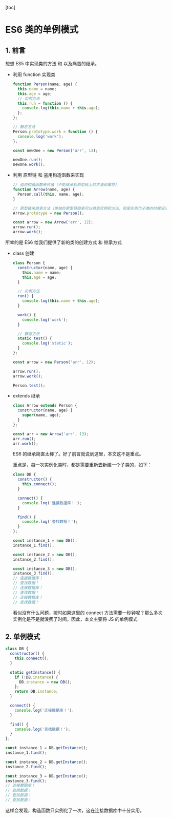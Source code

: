 [toc]

# ES6 类的单例模式

## 1. 前言

想想 ES5 中实现类的方法 和 以及痛苦的继承。

- 利用 function 实现类

  ```js
  function Person(name, age) {
    this.name = name;
    this.age = age;
    // 实例方法
    this.run = function () {
      console.log(this.name + this.age);
    };
  };

  // 静态方法
  Person.prototype.work = function () {
    console.log('work');
  };

  const newOne = new Person('arr', 13);

  newOne.run();
  newOne.work();
  ```

- 利用 原型链 和 盗用构造函数来实现

  ```js
  // 盗用构造函数来传值（不能继承到原型链上的方法和属性）
  function Arrow(name, age) {
    Person.call(this, name, age);
  }

  // 原型链来继承方法（单独的原型链继承可以继承实例和方法，但是实例化子类的时候没法给父类传值）
  Arrow.prototype = new Person();

  const arrow = new Arrow('arr', 12);
  arrow.run();
  arrow.work();
  ```

所幸的是 ES6 给我们提供了新的类的创建方式 和 继承方式

- class 创建

  ```js
  class Person {
    constructor(name, age) {
      this.name = name;
      this.age = age;
    }

    // 实例方法
    run() {
      console.log(this.name + this.age);
    }

    work() {
      console.log('work');
    }

    // 静态方法
    static test() {
      console.log('static');
    }
  };

  const arrow = new Person('arr', 12);

  arrow.run();
  arrow.work();

  Person.test();
  ```

- extends 继承

  ```js
  class Arrow extends Person {
    constructor(name, age) {
      super(name, age);
    }
  };

  const arr = new Arrow('arr', 13);
  arr.run();
  arr.work();
  ```

  ES6 的继承简直太棒了。好了前言就说到这里，本文这不是重点。

  重点是，每一次实例化类时，都是需要重新去新建一个子类的，如下：

  ```js
  class DB {
    constructor() {
      this.connect();
    }

    connect() {
      console.log('连接数据库！');
    }

    find() {
      console.log('查找数据！');
    }
  };

  const instance_1 = new DB();
  instance_1.find();

  const instance_2 = new DB();
  instance_2.find();

  const instance_3 = new DB();
  instance_3.find();
  // 连接数据库！
  // 查找数据！
  // 连接数据库！
  // 查找数据！
  // 连接数据库！
  // 查找数据！
  ```

  看似没有什么问题，按时如果这里的 connect 方法需要一秒钟呢？那么多次实例化是不是就浪费了时间。因此，本文主要将 JS 的单例模式

## 2. 单例模式

```js
class DB {
  constructor() {
    this.connect();
  }

  static getInstance() {
    if (!DB.instance) {
      DB.instance = new DB();
    };
    return DB.instance;
  }

  connect() {
    console.log('连接数据库！');
  }

  find() {
    console.log('查找数据！');
  }
};

const instance_1 = DB.getInstance();
instance_1.find();

const instance_2 = DB.getInstance();
instance_2.find();

const instance_3 = DB.getInstance();
instance_3.find();
// 连接数据库！
// 查找数据！
// 查找数据！
// 查找数据！
```

这样会发现，构造函数只实例化了一次，这在连接数据库中十分实用。
